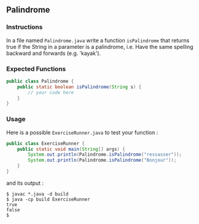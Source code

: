 ## Palindrome

### Instructions

In a file named `Palindrome.java` write a function `isPalindrome` that returns true if the String in a parameter is a palindrome, i.e. Have the same spelling backward and forwards (e.g. 'kayak').

### Expected Functions

```java
public class Palindrome {
    public static boolean isPalindrome(String s) {
        // your code here
    }
}
```

### Usage

Here is a possible `ExerciseRunner.java` to test your function :

```java
public class ExerciseRunner {
    public static void main(String[] args) {
        System.out.println(Palindrome.isPalindrome("ressasser"));
        System.out.println(Palindrome.isPalindrome("Bonjour"));
    }
}
```

and its output :

```shell
$ javac *.java -d build
$ java -cp build ExerciseRunner
true
false
$
```
